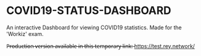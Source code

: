 # COVID19-STATUS-DASHBOARD
An interactive Dashboard for viewing COVID19 statistics. Made for the 'Workiz' exam.

P̶r̶o̶d̶u̶c̶t̶i̶o̶n̶ ̶v̶e̶r̶s̶i̶o̶n̶ ̶a̶v̶a̶i̶l̶a̶b̶l̶e̶ ̶i̶n̶ ̶t̶h̶i̶s̶ ̶t̶e̶m̶p̶o̶r̶a̶r̶y̶ ̶l̶i̶n̶k̶:̶
https://test.rey.network/
